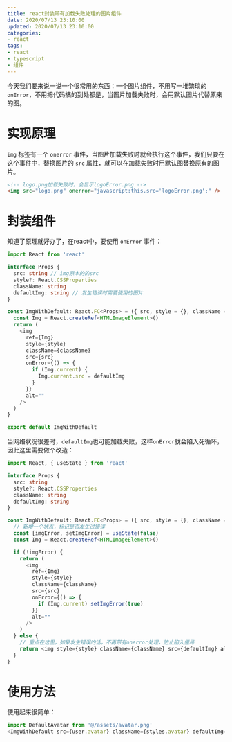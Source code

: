 ```yaml
---
title: react封装带有加载失败处理的图片组件
date: 2020/07/13 23:10:00
updated: 2020/07/13 23:10:00
categories: 
- react
tags: 
- react
- typescript
- 组件
---
```


今天我们要来说一说一个很常用的东西：一个图片组件，不用写一堆繁琐的 `onError`，不用把代码搞的到处都是，当图片加载失败时，会用默认图片代替原来的图。

# 实现原理
`img` 标签有一个 `onerror` 事件，当图片加载失败时就会执行这个事件，我们只要在这个事件中，替换图片的 `src` 属性，就可以在加载失败时用默认图替换原有的图片。

```html
<!-- logo.png加载失败时，会显示logoError.png -->
<img src="logo.png" onerror="javascript:this.src='logoError.png';" />
```

# 封装组件
知道了原理就好办了，在react中，要使用 `onError` 事件：

```typescript
import React from 'react'

interface Props {
  src: string // img原本的的src
  style?: React.CSSProperties
  className: string
  defaultImg: string // 发生错误时需要使用的图片
}

const ImgWithDefault: React.FC<Props> = ({ src, style = {}, className = '', defaultImg }) => {
  const Img = React.createRef<HTMLImageElement>()
  return (
    <img
      ref={Img}
      style={style}
      className={className}
      src={src}
      onError={() => {
        if (Img.current) {
          Img.current.src = defaultImg
        }
      }}
      alt=""
    />
  )
}

export default ImgWithDefault
```

当网络状况很差时，`defaultImg`也可能加载失败，这样`onError`就会陷入死循环，因此这里需要做个改造：

```typescript
import React, { useState } from 'react'

interface Props {
  src: string
  style?: React.CSSProperties
  className: string
  defaultImg: string
}

const ImgWithDefault: React.FC<Props> = ({ src, style = {}, className = '', defaultImg }) => {
  // 新增一个状态，标记是否发生过错误
  const [imgError, setImgError] = useState(false)
  const Img = React.createRef<HTMLImageElement>()

  if (!imgError) {
    return (
      <img
        ref={Img}
        style={style}
        className={className}
        src={src}
        onError={() => {
          if (Img.current) setImgError(true)
        }}
        alt=""
      />
    )
  } else {
    // 重点在这里，如果发生错误的话，不再带有onerror处理，防止陷入僵局
    return <img style={style} className={className} src={defaultImg} alt="" />
  }
}
```

# 使用方法
使用起来很简单：

```javascript
import DefaultAvatar from '@/assets/avatar.png'
<ImgWithDefault src={user.avatar} className={styles.avatar} defaultImg={DefaultAvatar} />
```
